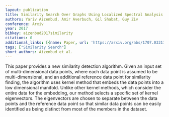 ```yaml
---
layout: publication
title: Similarity Search Over Graphs Using Localized Spectral Analysis
authors: Yariv Aizenbud, Amir Averbuch, Gil Shabat, Guy Ziv
conference: Arxiv
year: 2017
bibkey: aizenbud2017similarity
citations: 0
additional_links: [{name: Paper, url: 'https://arxiv.org/abs/1707.03311'}]
tags: ["Similarity Search"]
short_authors: Aizenbud et al.
---
```

This paper provides a new similarity detection algorithm. Given an input set
of multi-dimensional data points, where each data point is assumed to be
multi-dimensional, and an additional reference data point for similarity
finding, the algorithm uses kernel method that embeds the data points into a
low dimensional manifold. Unlike other kernel methods, which consider the
entire data for the embedding, our method selects a specific set of kernel
eigenvectors. The eigenvectors are chosen to separate between the data points
and the reference data point so that similar data points can be easily
identified as being distinct from most of the members in the dataset.